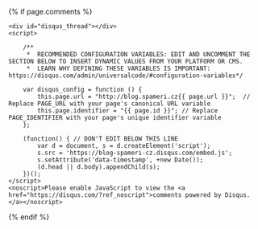 {% if page.comments %}

    <div id="disqus_thread"></div>
    <script>

        /**
         *  RECOMMENDED CONFIGURATION VARIABLES: EDIT AND UNCOMMENT THE SECTION BELOW TO INSERT DYNAMIC VALUES FROM YOUR PLATFORM OR CMS.
         *  LEARN WHY DEFINING THESE VARIABLES IS IMPORTANT: https://disqus.com/admin/universalcode/#configuration-variables*/

        var disqus_config = function () {
            this.page.url = "http://blog.spameri.cz{{ page.url }}";  // Replace PAGE_URL with your page's canonical URL variable
            this.page.identifier = "{{ page.id }}"; // Replace PAGE_IDENTIFIER with your page's unique identifier variable
        };

        (function() { // DON'T EDIT BELOW THIS LINE
            var d = document, s = d.createElement('script');
            s.src = 'https://blog-spameri-cz.disqus.com/embed.js';
            s.setAttribute('data-timestamp', +new Date());
            (d.head || d.body).appendChild(s);
        })();
    </script>
    <noscript>Please enable JavaScript to view the <a href="https://disqus.com/?ref_noscript">comments powered by Disqus.</a></noscript>

{% endif %}
